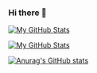 ### Hi there 👋

[![My GitHub Stats](https://github-readme-stats.vercel.app/api?username=ljnazar&show_icons=true&hide=issues,contribs&theme=dark#gh-dark-mode-only)]()

[![My GitHub Stats](https://github-readme-stats.vercel.app/api?username=ljnazar)](https://github.com/anuraghazra/github-readme-stats)

[![Anurag's GitHub stats](https://github-readme-stats.vercel.app/api?username=anuraghazra)]()

<!--
**ljnazar/ljnazar** is a ✨ _special_ ✨ repository because its `README.md` (this file) appears on your GitHub profile.

Here are some ideas to get you started:

- 🔭 I’m currently working on ...
- 🌱 I’m currently learning ...
- 👯 I’m looking to collaborate on ...
- 🤔 I’m looking for help with ...
- 💬 Ask me about ...
- 📫 How to reach me: ...
- 😄 Pronouns: ...
- ⚡ Fun fact: ...
-->
